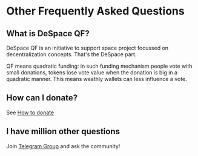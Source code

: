 # Other Frequently Asked Questions


## What is DeSpace QF?

DeSpace QF is an initiative to support space project focussed on
decentralization concepts. That's the DeSpace part.

QF means quadratic funding: in such funding mechanism people vote with small
donations, tokens lose vote value when the donation is big in a quadratic
manner. This means weathly wallets can less influence a vote.

## How can I donate?

See [How to donate](how-to-donate)

## I have million other questions

Join [Telegram Group](https://t.me/despaceqf) and ask the community!
